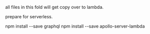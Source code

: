 all files in this fold will get copy over to lambda.

prepare for serverless.

npm install --save graphql
npm install --save apollo-server-lambda